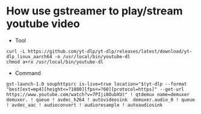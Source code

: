 #  How use gstreamer to play/stream youtube video

* Tool
```
curl -L https://github.com/yt-dlp/yt-dlp/releases/latest/download/yt-dlp_linux_aarch64 -o /usr/local/bin/youtube-dl
chmod a+rx /usr/local/bin/youtube-dl
```  

* Command 
```
gst-launch-1.0 souphttpsrc is-live=true location="$(yt-dlp --format "best[ext=mp4][height<=?1080][fps<=?60][protocol=https]" --get-url https://www.youtube.com/watch?v=7PIji8OubXU)" ! qtdemux name=demuxer  demuxer. ! queue ! avdec_h264 ! autovideosink  demuxer.audio_0 ! queue ! avdec_aac ! audioconvert ! audioresample ! autoaudiosink
```
